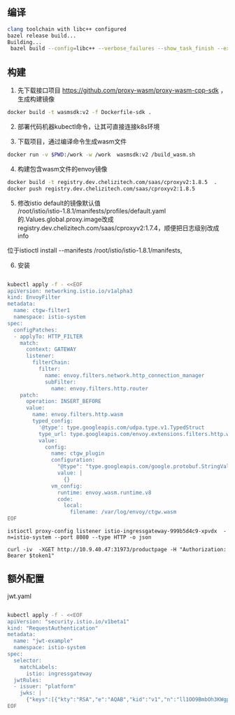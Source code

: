 ## 编译


```sh
clang toolchain with libc++ configured
bazel release build...
Building...
 bazel build --config=libc++ --verbose_failures --show_task_finish --experimental_generate_json_trace_profile --test_output=errors --repository_cache=/build/repository_cache --experimental_repository_cache_hardlinks --nocache_test_results -c opt //source/exe:envoy-static
```


## 构建

1.	先下载接口项目 https://github.com/proxy-wasm/proxy-wasm-cpp-sdk ，生成构建镜像 

```sh
docker build -t wasmsdk:v2 -f Dockerfile-sdk .
```

2.	部署代码机器kubectl命令，让其可直接连接k8s环境


3.	下载项目，通过编译命令生成wasm文件

```sh
docker run -v $PWD:/work -w /work  wasmsdk:v2 /build_wasm.sh
```




4. 构建包含wasm文件的envoy镜像

```sh
docker build -t registry.dev.chelizitech.com/saas/cproxyv2:1.8.5  .
docker push registry.dev.chelizitech.com/saas/cproxyv2:1.8.5
```

5. 修改istio default的镜像默认值  
/root/istio/istio-1.8.1/manifests/profiles/default.yaml的.Values.global.proxy.image改成registry.dev.chelizitech.com/saas/cproxyv2:1.7.4，顺便把日志级别改成info

位于istioctl install --manifests /root/istio/istio-1.8.1/manifests,

6. 安装

```sh

kubectl apply -f - <<EOF
apiVersion: networking.istio.io/v1alpha3
kind: EnvoyFilter
metadata:
  name: ctgw-filter1
  namespace: istio-system
spec:
  configPatches:
  - applyTo: HTTP_FILTER
    match:
      context: GATEWAY
      listener:
        filterChain:
          filter:
            name: envoy.filters.network.http_connection_manager
            subFilter:
              name: envoy.filters.http.router
    patch:
      operation: INSERT_BEFORE
      value:
        name: envoy.filters.http.wasm
        typed_config:
          '@type': type.googleapis.com/udpa.type.v1.TypedStruct
          type_url: type.googleapis.com/envoy.extensions.filters.http.wasm.v3.Wasm
          value:
            config:
              name: ctgw_plugin
              configuration: 
                "@type": "type.googleapis.com/google.protobuf.StringValue"
                value: |
                  {}
              vm_config:
                runtime: envoy.wasm.runtime.v8
                code:
                  local:
                    filename: /var/log/envoy/ctgw.wasm
EOF

```


```
istioctl proxy-config listener istio-ingressgateway-999b5d4c9-xpvdx  -n=istio-system --port 8080 --type HTTP -o json

curl -iv  -XGET http://10.9.40.47:31973/productpage -H "Authorization: Bearer $token1"
```


## 额外配置

jwt.yaml
```sh

kubectl apply -f - <<EOF
apiVersion: "security.istio.io/v1beta1"
kind: "RequestAuthentication"
metadata:
  name: "jwt-example"
  namespace: istio-system
spec:
  selector:
    matchLabels:
      istio: ingressgateway
  jwtRules:
  - issuer: "platform"
    jwks: |
      {"keys":[{"kty":"RSA","e":"AQAB","kid":"v1","n":"ll1OO9BmbOh3KWgp7U7hgRdvuvloJRqDM4tK5dY7z9hbIor8OdbGDdf0z-w2Pt0BfUe-tme31xg61kgFaiFcAJZ7rtGGnBXCUYBTn7tOWlYn38knpQSVMjh8d_HDY4GS8QTmlhjZ4ZIE1XmmGAyMP4FxWRjL2Lc4QAmWsh4N7zE"}]}
EOF

```